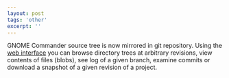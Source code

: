```yaml
---
layout: post
tags: 'other'
excerpt: ''
---
```


GNOME Commander source tree is now mirrored in git repository. Using the
[web interface](https://gitlab.gnome.org/GNOME/gnome-commander "GNOME
Commander git repository") you can browse directory trees at arbitrary
revisions, view contents of files (blobs), see log of a given branch,
examine commits or download a snapshot of a given revision of a
project.
